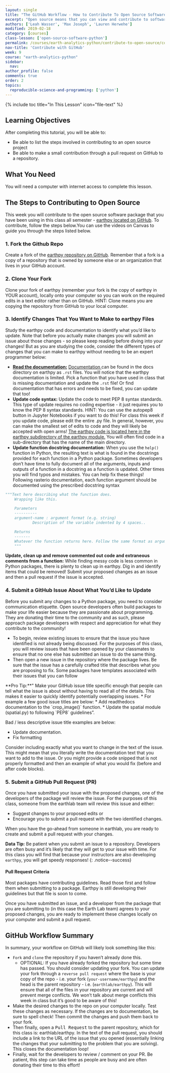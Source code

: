 ```yaml
---
layout: single
title: "The GitHub Workflow - How to Contribute To Open Source Software"
excerpt: "Open source means that you can view and contribute to software code like packages you use in Python. Learn about the ways that you can contribute without being an expert progammer."
authors: ['Leah Wasser', 'Max Joseph', 'Lauren Herwehe']
modified: 2019-02-18
category: [courses]
class-lesson: ['open-source-software-python']
permalink: /courses/earth-analytics-python/contribute-to-open-source/contribute-to-open-source-on-github/
nav-title: 'Contribute with GitHub'
week: 9
course: "earth-analytics-python"
sidebar:
  nav:
author_profile: false
comments: true
order: 2
topics:
  reproducible-science-and-programming: ['python']
---
```


{% include toc title="In This Lesson" icon="file-text" %}

<div class='notice--success' markdown="1">

## <i class="fa fa-graduation-cap" aria-hidden="true"></i> Learning Objectives

After completing this tutorial, you will be able to:

* Be able to list the steps involved in contributing to an open source project
* Be able to make a small contribution through a pull request on GitHub to a repository.

## <i class="fa fa-check-square-o fa-2" aria-hidden="true"></i> What You Need

You will need a computer with internet access to complete this lesson.
</div>

## The Steps to Contributing to Open Source


This week you will contribute to the open source software package that you have been using in this class all semester - <a href="https://www.github.com/earthlab/earthpy" target="_blank">earthpy located on GitHub</a>. To contribute, follow the steps below.You can use the videos on Canvas to guide you through the steps listed below. 

### 1. Fork the Github Repo
Create a fork of the <a href="http://www.github.com/earthlab/earthpy" target="_blank">earthpy repository on GitHub</a>. Remember that a fork is a copy of a repository that is owned by someone else or an organization that lives in your GitHub account.

### 2. Clone Your Fork

Clone your fork of earthpy (remember your fork is the copy of earthpy in YOUR account), locally onto your computer so you can work on the required edits in a text editor rather than on GitHub. HINT: Clone means you are copying the repository from GitHub to your local computer.

### 3. Identify Changes That You Want to Make to earthpy Files

Study the earthpy code and documentation to identify what you’d like to update. Note that before you actually make changes you will submit an issue about those changes - so please keep reading before diving into your changes! But as you are studying the code, consider the different types of changes that you can make to earthpy without needing to be an expert programmer below:


* <a href="https://github.com/earthlab/earthpy/tree/master/docs" target="_blank">**Read the documentation:**</a> <a href="https://earthpy.readthedocs.io/" target="_blank">Documentation </a> can be found in the docs directory on earthpy as `.rst` files. You will notice that the earthpy documentation is limited. Pick a function that you have used in class that is missing documentation and update the `.rst` file! Or find documentation that has errors and needs to be fixed, you can update that too!
* **Update code syntax:**  Update the code to meet PEP 8 syntax standards. This type of update requires no coding expertise - it just requires you to know the PEP 8 syntax standards. HINT: You can use the autopep8 button in Jupyter Notebooks if you want to do this! For class this week if you update code, please edit the entire .py file. In general, however, you can make the smallest set of edits to code and they will likely be accepted with open arms! <a href="https://github.com/earthlab/earthpy/tree/master/earthpy" target="_blank">The earthpy code is located here in the earthpy subdirectory of the earthpy module.</a> You will often find code in a sub-directory that has the name of the main directory. 
* **Update function docstring documentation:** When you use the `help()` function in Python, the resulting text is what is found in the docstrings provided for each function in a Python package. Sometimes developers don’t have time to fully document all of the arguments, inputs and outputs of a function in a docstring as a function is updated. Other times you will find typos and mistakes. You can help fix these things!  
Following rasterio documentation, each function argument should be documented using the prescribed docstring syntax

```python
"""Text here describing what the function does.
    Wrapping like this.
    
    Parameters
    ----------
    argument-name : argument format (e.g. string) 
            Description of the variable indented by 4 spaces..

    Returns
    -------
    Whatever the function returns here. Follow the same format as arguments above.
    """
```
**Update, clean up and remove commented out code and extraneous comments from a function:** While finding messy code is less common in Python packages, there is plenty to clean up in earthpy. Dig in and identify items that could be removed! Submit your proposed changes as an issue and then a pull request if the issue is accepted. 


### 4. Submit a GitHub Issue About What You’d Like to Update

Before you submit any changes to a Python package, you need to consider communication etiquette. Open source developers often build packages to make your life easier because they are passionate about programming. They are donating their time to the community and as such, please approach package developers with respect and appreciation for what they contribute to the community! 

* To begin, review existing issues to ensure that the issue you have identified is not already being discussed. For the purposes of this class, you will review issues that have been opened by your classmates to ensure that no one else has submitted an issue to do the same thing. 
* Then open a new issue in the repository where the package lives. Be sure that the issue has a carefully crafted title that describes what you are proposing to fix. Some packages have templates associated with their issues that you can follow


<div class="notice--success" markdown="1">
<i class="fa fa-star"></i> **Pro Tip:**"
Make your GitHub issue title specific enough that people can tell what the issue is about without having to read all of the details. This makes it easier to quickly identify potentially overlapping issues. 
* For example a few good issue titles are below:
* Add readthedocs documentation to the `crop_image()` function.
* Update the spatial module (spatial.py) to following `PEP8` guidelines”. 

Bad / less descriptive issue title examples are below:
* Update documentation.
* Fix formatting
</div>
    

Consider including exactly what you want to change in the text of the issue. This might mean that you literally write the documentation text that you want to add to the issue. Or you might provide a code snipped that is not properly formatted and then an example of what you would fix (before and after code blocks). 

### 5. Submit a GitHub Pull Request (PR)

Once you have submitted your issue with the proposed changes, one of the developers of the package will review the issue. For the purposes of this class, someone from the earthlab team will review this issue and either:

* Suggest changes to your proposed edits or
* Encourage you to submit a pull request with the two identified changes.

When you have the go-ahead from someone in earthlab, you are ready to create and submit a pull request with your changes.

<i class="fa fa-star"></i> **Data Tip:** Be patient when you submit an issue to a repository. Developers are often busy and it’s likely that they will get to your issue with time. For this class you will find that because your instructors are also developing `earthpy`, you will get speedy responses! 
{: .notice--success}


#### Pull Request Criteria
Most packages have contributing guidelines. Read those first and follow them when submitting to a package. Earthpy is still developing their guidelines but that file is soon to come.

Once you have submitted an issue, and a developer from the package that you are submitting to (in this case the Earth Lab team) agrees to your proposed changes, you are ready to implement these changes locally on your computer and submit a pull request. 

## GitHub Workflow Summary

In summary, your workflow on GitHub will likely look something like this:

* `Fork` and `clone` the repository if you haven’t already done this. 
    * OPTIONAL: If you have already forked the repository but some time has passed. You should consider updating your fork. You can update your fork through a `reverse pull request` where the base is your copy of the repo - i.e. your fork (`your-username/earthpy`) and the head is the parent repository - i.e. (`earthlab/earthpy`). This will ensure that all of the files in your repository are current and will prevent merge conflicts. We won’t talk about merge conflicts this week in class but it’s good to be aware of this! 
* Make the desired changes to the repo on your computer locally. Test these changes as necessary. If the changes are to documentation, be sure to spell check! Then commit the changes and push them back to your fork. 
* Then finally, open a <kbd>Pull Request</kbd> to the parent repository, which for this class is:  earthlab/earthpy. In the text of the pull request, you should include a link to the URL of the issue that you opened (essentially linking the changes that your submitting to the problem that you are solving). This closes the documentation loop! 
* Finally, wait for the developers to review / comment on your PR. Be patient, this step can take time as people are busy and are often donating their time to this effort!

